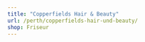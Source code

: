 ```yaml
---
title: "Copperfields Hair & Beauty"
url: /perth/copperfields-hair-und-beauty/
shop: Friseur
---
```

